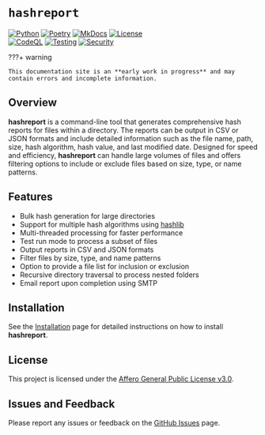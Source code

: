 # **`hashreport`**

[![Python](https://img.shields.io/badge/Python-3776AB?logo=python&logoColor=fff)](https://www.python.org/)
[![Poetry](https://img.shields.io/badge/Poetry-5037E9?logo=python&logoColor=fff)](https://python-poetry.org/)
[![MkDocs](https://img.shields.io/badge/MkDocs-526CFE?logo=materialformkdocs&logoColor=fff)](https://www.mkdocs.org/)
[![License](https://img.shields.io/badge/License-AGPL%20v3.0-5C2D91?logo=gnu&logoColor=fff)](https://www.gnu.org/licenses/agpl-3.0.en.html)<br>
[![CodeQL](https://github.com/madebyjake/hashreport/actions/workflows/codeql.yml/badge.svg)](https://github.com/madebyjake/hashreport/actions/workflows/codeql.yml)
[![Testing](https://github.com/madebyjake/hashreport/actions/workflows/test.yml/badge.svg)](https://github.com/madebyjake/hashreport/actions/workflows/test.yml)
[![Security](https://github.com/madebyjake/hashreport/actions/workflows/security.yml/badge.svg)](https://github.com/madebyjake/hashreport/actions/workflows/security.yml)

???+ warning

    This documentation site is an **early work in progress** and may contain errors and incomplete information.

## **Overview**

**hashreport** is a command-line tool that generates comprehensive hash reports for files within a directory. The reports can be output in CSV or JSON formats and include detailed information such as the file name, path, size, hash algorithm, hash value, and last modified date. Designed for speed and efficiency, **hashreport** can handle large volumes of files and offers filtering options to include or exclude files based on size, type, or name patterns.

## **Features**

- Bulk hash generation for large directories
- Support for multiple hash algorithms using [hashlib](https://docs.python.org/3/library/hashlib.html)
- Multi-threaded processing for faster performance
- Test run mode to process a subset of files
- Output reports in CSV and JSON formats
- Filter files by size, type, and name patterns
- Option to provide a file list for inclusion or exclusion
- Recursive directory traversal to process nested folders
- Email report upon completion using SMTP

## **Installation**

See the [Installation](install.md) page for detailed instructions on how to install **hashreport**.

## **License**

This project is licensed under the [Affero General Public License v3.0](https://www.gnu.org/licenses/agpl-3.0.en.html).

## **Issues and Feedback**

Please report any issues or feedback on the [GitHub Issues](https://github.com/madebyjake/hashreport/issues) page.
